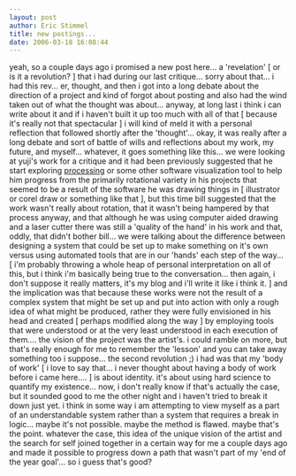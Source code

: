 ```yaml
---
layout: post
author: Eric Stimmel
title: new postings...
date: 2006-03-18 16:08:44
--- 
```



yeah, so a couple days ago i promised a new post here... a 'revelation' [ or is it a revolution? ] that i had during our last critique... sorry about that... i had this rev... er, thought, and then i got into a long debate about the direction of a project and kind of forgot about posting and also had the wind taken out of what the thought was about... anyway, at long last i think i can write about it and if i haven't built it up too much with all of that [ because it's really not that spectacular ] i will kind of meld it with a personal reflection that followed shortly after the 'thought'... okay, it was really after a long debate and sort of battle of wills and reflections about my work, my future, and myself... whatever, it goes something like this... we were looking at yuji's work for a critique and it had been previously suggested that he start exploring [processing][] or some other software visualization tool to help him progress from the primarily rotational variety in his projects that seemed to be a result of the software he was drawing things in [ illustrator or corel draw or something like that ], but this time bill suggested that the work wasn't really about rotation, that it wasn't being hampered by that process anyway, and that although he was using computer aided drawing and a laser cutter there was still a 'quality of the hand' in his work and that, oddly, that didn't bother bill... we were talking about the difference between designing a system that could be set up to make something on it's own versus using automated tools that are in our 'hands' each step of the way... [ i'm probably throwing a whole heap of personal interpretation on all of this, but i think i'm basically being true to the conversation... then again, i don't suppose it really matters, it's my blog and i'll write it like i think it. ] and the implication was that because these works were not the result of a complex system that might be set up and put into action with only a rough idea of what might be produced, rather they were fully envisioned in his head and created [ perhaps modified along the way ] by employing tools that were understood or at the very least understood in each execution of them.... the vision of the project was the artist's. i could ramble on more, but that's really enough for me to remember the 'lesson' and you can take away something too i suppose... the second revolution ;) i had was that my 'body of work' [ i love to say that... i never thought about having a body of work before i came here.... ] is about identity. it's about using hard science to quantify my existence... now, i don't really know if that's actually the case, but it sounded good to me the other night and i haven't tried to break it down just yet. i think in some way i am attempting to view myself as a part of an understandable system rather than a system that requires a break in logic... maybe it's not possible. maybe the method is flawed. maybe that's the point. whatever the case, this idea of the unique vision of the artist and the search for self joined together in a certain way for me a couple days ago and made it possible to progress down a path that wasn't part of my 'end of the year goal'... so i guess that's good?

  [processing]: http://www.processing.org/

